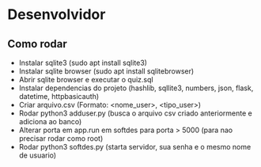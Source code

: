 # Desenvolvidor

## Como rodar

- Instalar sqlite3 (sudo apt install sqlite3)
- Instalar sqlite browser (sudo apt install sqlitebrowser)
- Abrir sqlite browser e executar o quiz.sql
- Instalar dependencias do projeto (hashlib, sqllite3, numbers, json, flask, datetime, httpbasicauth)
- Criar arquivo.csv (Formato: <nome_user>, <tipo_user>) 
- Rodar python3 adduser.py (busca o arquivo csv criado anteriormente e adiciona ao banco)
- Alterar porta em app.run em softdes para porta > 5000 (para nao precisar rodar como root)
- Rodar python3 softdes.py (starta servidor, sua senha e o mesmo nome de usuario)